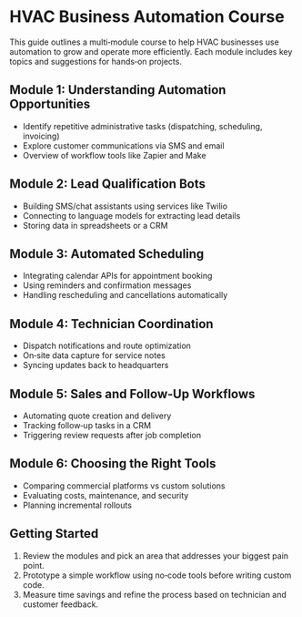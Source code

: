 # HVAC Business Automation Course

This guide outlines a multi‑module course to help HVAC businesses use automation to grow and operate more efficiently. Each module includes key topics and suggestions for hands‑on projects.

## Module 1: Understanding Automation Opportunities

- Identify repetitive administrative tasks (dispatching, scheduling, invoicing)
- Explore customer communications via SMS and email
- Overview of workflow tools like Zapier and Make

## Module 2: Lead Qualification Bots

- Building SMS/chat assistants using services like Twilio
- Connecting to language models for extracting lead details
- Storing data in spreadsheets or a CRM

## Module 3: Automated Scheduling

- Integrating calendar APIs for appointment booking
- Using reminders and confirmation messages
- Handling rescheduling and cancellations automatically

## Module 4: Technician Coordination

- Dispatch notifications and route optimization
- On‑site data capture for service notes
- Syncing updates back to headquarters

## Module 5: Sales and Follow‑Up Workflows

- Automating quote creation and delivery
- Tracking follow‑up tasks in a CRM
- Triggering review requests after job completion

## Module 6: Choosing the Right Tools

- Comparing commercial platforms vs custom solutions
- Evaluating costs, maintenance, and security
- Planning incremental rollouts

## Getting Started

1. Review the modules and pick an area that addresses your biggest pain point.
2. Prototype a simple workflow using no‑code tools before writing custom code.
3. Measure time savings and refine the process based on technician and customer feedback.
